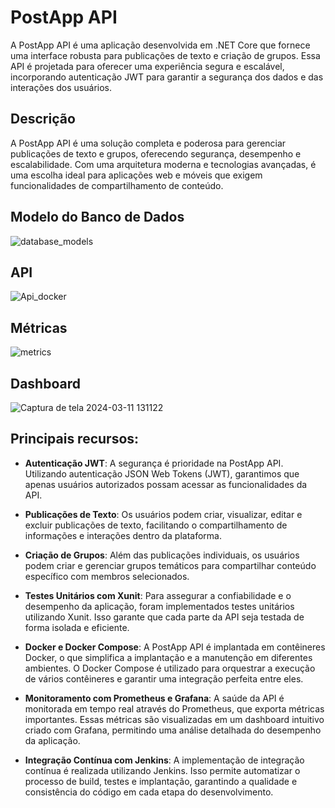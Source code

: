 # PostApp API

A PostApp API é uma aplicação desenvolvida em .NET Core que fornece uma interface robusta para publicações de texto e criação de grupos. Essa API é projetada para oferecer uma experiência segura e escalável, incorporando autenticação JWT para garantir a segurança dos dados e das interações dos usuários.

## Descrição

A PostApp API é uma solução completa e poderosa para gerenciar publicações de texto e grupos, oferecendo segurança, desempenho e escalabilidade. Com uma arquitetura moderna e tecnologias avançadas, é uma escolha ideal para aplicações web e móveis que exigem funcionalidades de compartilhamento de conteúdo.

## Modelo do Banco de Dados

![database_models](https://github.com/LSaints/PostAppApi/assets/132153413/ed89b04c-9d9e-448b-97ac-eaab833424be)

## API

![Api_docker](https://github.com/LSaints/PostAppApi/assets/132153413/833b74fe-114a-478e-bd38-b254118c063c)

## Métricas

![metrics](https://github.com/LSaints/PostAppApi/assets/132153413/ddc34b6f-f739-45ca-895e-1007f39a1bc0)

## Dashboard

![Captura de tela 2024-03-11 131122](https://github.com/LSaints/PostAppApi/assets/132153413/7ae1e3a2-031e-4885-9023-03725c91b3ec)

## Principais recursos:

- **Autenticação JWT**: A segurança é prioridade na PostApp API. Utilizando autenticação JSON Web Tokens (JWT), garantimos que apenas usuários autorizados possam acessar as funcionalidades da API.
  
- **Publicações de Texto**: Os usuários podem criar, visualizar, editar e excluir publicações de texto, facilitando o compartilhamento de informações e interações dentro da plataforma.

- **Criação de Grupos**: Além das publicações individuais, os usuários podem criar e gerenciar grupos temáticos para compartilhar conteúdo específico com membros selecionados.

- **Testes Unitários com Xunit**: Para assegurar a confiabilidade e o desempenho da aplicação, foram implementados testes unitários utilizando Xunit. Isso garante que cada parte da API seja testada de forma isolada e eficiente.

- **Docker e Docker Compose**: A PostApp API é implantada em contêineres Docker, o que simplifica a implantação e a manutenção em diferentes ambientes. O Docker Compose é utilizado para orquestrar a execução de vários contêineres e garantir uma integração perfeita entre eles.

- **Monitoramento com Prometheus e Grafana**: A saúde da API é monitorada em tempo real através do Prometheus, que exporta métricas importantes. Essas métricas são visualizadas em um dashboard intuitivo criado com Grafana, permitindo uma análise detalhada do desempenho da aplicação.

- **Integração Contínua com Jenkins**: A implementação de integração contínua é realizada utilizando Jenkins. Isso permite automatizar o processo de build, testes e implantação, garantindo a qualidade e consistência do código em cada etapa do desenvolvimento.
